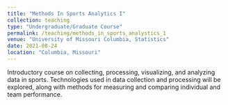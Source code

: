 ```yaml
---
title: "Methods In Sports Analytics I"
collection: teaching
type: "Undergraduate/Graduate Course"
permalink: /teaching/methods_in_sports_analystics_1
venue: "University of Missouri Columbia, Statistics"
date: 2021-08-24
location: "Columbia, Missouri"
---
```


Introductory course on collecting, processing, visualizing, and analyzing data in sports. Technologies used in data collection and processing will be explored, along with methods for measuring and comparing individual and team performance.

<!-- Fall 2021
======

Fall 2020
====== -->

<!---
[<span style="color:blue"> Lab 1</span>](https://github.com/jsnowynorth/methods_in_sports_analystics_I/blob/main/labs/lab_1/lab_1_answer_key.pdf)
-->
